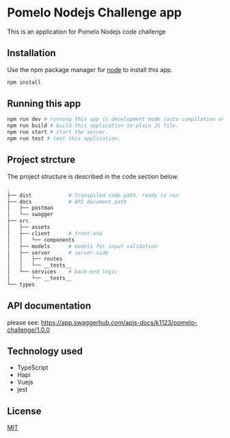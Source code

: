 # Pomelo Nodejs Challenge app

This is an application for Pomelo Nodejs code challenge

## Installation

Use the npm package manager for [node](https://nodejs.org/en/) to install this app.

```bash
npm install
```

## Running this app

``` bash
npm run dev # running this app in development mode (auto compilation on file changes).
npm run build # build this application to plain JS file.
npm run start # start the server.
npm run test # test this application.
```

## Project strcture

The project structure is described in the code section below.

``` bash
.
├── dist            # Transpiled code path, ready to run 
├── docs            # API document path
│   ├── postman
│   └── swagger
├── src
│   ├── assets
│   ├── client      # front-end
│   │   └── components
│   ├── models      # models for input validation
│   ├── server      # server-side
│   │   ├── routes
│   │   └── __tests__
│   └── services    # back-end logic
│       └── __tests__
└── types
```

## API documentation

please see: https://app.swaggerhub.com/apis-docs/k1123/pomelo-challenge/1.0.0

## Technology used

- TypeScript
- Hapi
- Vuejs
- jest

## License
[MIT](https://choosealicense.com/licenses/mit/)